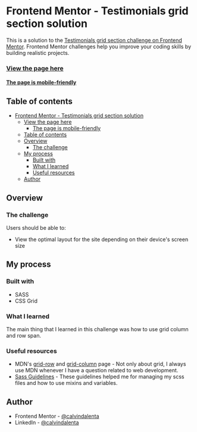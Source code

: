 # Frontend Mentor - Testimonials grid section solution

This is a solution to the [Testimonials grid section challenge on Frontend Mentor](https://www.frontendmentor.io/challenges/testimonials-grid-section-Nnw6J7Un7). Frontend Mentor challenges help you improve your coding skills by building realistic projects. 

### [View the page here](https://calvindalenta.github.io/testimonials-grid-section/)
#### [The page is mobile-friendly](https://search.google.com/test/mobile-friendly?id=pNSg4TXuOp_msu1S2VHCDA)

## Table of contents

- [Frontend Mentor - Testimonials grid section solution](#frontend-mentor---testimonials-grid-section-solution)
    - [View the page here](#view-the-page-here)
      - [The page is mobile-friendly](#the-page-is-mobile-friendly)
  - [Table of contents](#table-of-contents)
  - [Overview](#overview)
    - [The challenge](#the-challenge)
  - [My process](#my-process)
    - [Built with](#built-with)
    - [What I learned](#what-i-learned)
    - [Useful resources](#useful-resources)
  - [Author](#author)

## Overview

### The challenge

Users should be able to:

- View the optimal layout for the site depending on their device's screen size

## My process

### Built with

- SASS
- CSS Grid

### What I learned

The main thing that I learned in this challenge was how to use grid column and row span.

### Useful resources

- MDN's [grid-row](https://developer.mozilla.org/en-US/docs/Web/CSS/grid-row) and [grid-column](https://developer.mozilla.org/en-US/docs/Web/CSS/grid-column) page - Not only about grid, I always use MDN whenever I have a question related to web development.
- [Sass Guidelines](https://sass-guidelin.es/) - These guidelines helped me for managing my scss files and how to use mixins and variables.

## Author

- Frontend Mentor - [@calvindalenta](https://www.frontendmentor.io/profile/calvindalenta)
- LinkedIn - [@calvindalenta](https://www.linkedin.com/in/calvindalenta/)